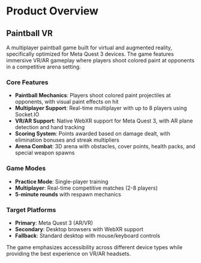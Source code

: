 # Product Overview

## Paintball VR

A multiplayer paintball game built for virtual and augmented reality, specifically optimized for Meta Quest 3 devices. The game features immersive VR/AR gameplay where players shoot colored paint at opponents in a competitive arena setting.

### Core Features

-   **Paintball Mechanics**: Players shoot colored paint projectiles at opponents, with visual paint effects on hit
-   **Multiplayer Support**: Real-time multiplayer with up to 8 players using Socket.IO
-   **VR/AR Support**: Native WebXR support for Meta Quest 3, with AR plane detection and hand tracking
-   **Scoring System**: Points awarded based on damage dealt, with elimination bonuses and streak multipliers
-   **Arena Combat**: 3D arena with obstacles, cover points, health packs, and special weapon spawns

### Game Modes

-   **Practice Mode**: Single-player training
-   **Multiplayer**: Real-time competitive matches (2-8 players)
-   **5-minute rounds** with respawn mechanics

### Target Platforms

-   **Primary**: Meta Quest 3 (AR/VR)
-   **Secondary**: Desktop browsers with WebXR support
-   **Fallback**: Standard desktop with mouse/keyboard controls

The game emphasizes accessibility across different device types while providing the best experience on VR/AR headsets.
